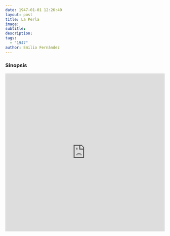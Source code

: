 ```yaml
---
date: 1947-01-01 12:26:40
layout: post
title: La Perla
image: 
subtitle: 
description: 
tags:
  - "1947"
author: Emilio Fernández
---
```


### Sinopsis

<iframe width="100%" height="500wh" src="https://www.youtube.com/embed/bXz2XZ0g10A" title="YouTube video player" frameborder="0" allow="accelerometer; autoplay; clipboard-write; encrypted-media; gyroscope; picture-in-picture" allowfullscreen></iframe>